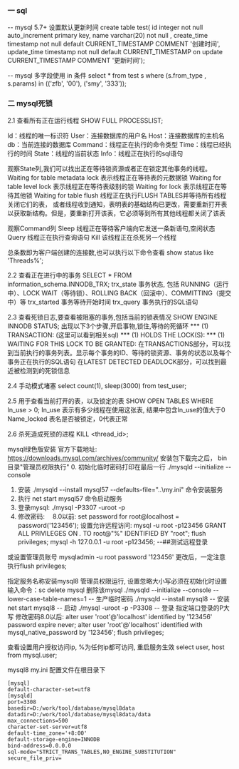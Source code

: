 ### 一 sql
-- mysql 5.7+ 设置默认更新时间
create table test(
id integer not null auto_increment primary key,
name varchar(20) not null ,
create_time timestamp not null default CURRENT_TIMESTAMP COMMENT '创建时间',
update_time timestamp not null default CURRENT_TIMESTAMP on update CURRENT_TIMESTAMP COMMENT '更新时间');

-- mysql 多字段使用 in 条件
select * from test s where (s.from_type , s.params) in (('zfb', '00'), ('smy', '333'));

### 二 mysql死锁
2.1 查看所有正在运行线程
SHOW FULL PROCESSLIST;

Id：线程的唯一标识符
User：连接数据库的用户名
Host：连接数据库的主机名
db：当前连接的数据库
Command：线程正在执行的命令类型
Time：线程已经执行的时间
State：线程的当前状态
Info：线程正在执行的sql语句

观察State列,我们可以找出正在等待锁资源或者正在锁定其他事务的线程。
Waiting for table metadata lock 表示线程正在等待表的元数据锁
Waiting for table level lock 表示线程正在等待表级别的锁
Waiting for lock 表示线程正在等待其他锁
Waiting for table flush 线程正在执行FLUSH TABLES并等待所有线程关闭它们的表，
或者线程收到通知，表明表的基础结构已更改，需要重新打开表以获取新结构。但是，要重新打开该表，它必须等到所有其他线程都关闭了该表

观察Command列
Sleep 线程正在等待客户端向它发送一条新语句,空闲状态
Query 线程正在执行查询语句
Kill 该线程正在杀死另一个线程

总条数即为客户端创建的连接数,也可以执行以下命令查看
show status like 'Threads%';

2.2 查看正在进行中的事务
SELECT * FROM information_schema.INNODB_TRX;
trx_state   事务状态, 包括 RUNNING（运行中）、LOCK WAIT（等待锁）、ROLLING BACK（回滚中）、COMMITTING（提交中）等
trx_started 事务等待开始时间
trx_query   事务执行的SQL语句

2.3 查看死锁日志,要查看被阻塞的事务,包括当前的锁表情况
SHOW ENGINE INNODB STATUS;
出现以下3个步骤,开启事物,锁住,等待的死循环
*** (1) TRANSACTION: (这里可以看到相关sql)
*** (1) HOLDS THE LOCK(S):
*** (1) WAITING FOR THIS LOCK TO BE GRANTED:
在TRANSACTIONS部分，可以找到当前执行的事务列表。显示每个事务的ID、等待的锁资源、事务的状态以及每个事务正在执行的SQL语句
在LATEST DETECTED DEADLOCK部分，可以找到最近被检测到的死锁信息

2.4 手动模式堵塞
select count(1), sleep(3000) from test_user;

2.5 用于查看当前打开的表，以及锁定的表
SHOW OPEN TABLES WHERE In_use > 0;
In_use 表示有多少线程在使用这张表, 结果中包含In_use的值大于0
Name_locked 表名是否被锁定，0代表正常

2.6 杀死造成死锁的进程
KILL <thread_id>;

mysql绿色版安装
官方下载地址: https://downloads.mysql.com/archives/community/
安装包下载完之后，
bin目录"管理员权限执行"
0. 初始化临时密码打印在最后一行 ./mysqld --initialize --console
1. 安装 ./mysqld --install mysql57 --defaults-file="..\my.ini" 命令安装服务
2. 执行 net start mysql57 命令启动服务
3. 登录mysql: ./mysql -P3307 -uroot -p
4. 修改密码:　
8.0以前: set password for root@localhost = password('123456');
设置允许远程访问:
mysql -u root -p123456
GRANT ALL PRIVILEGES ON *.* TO root@"%" IDENTIFIED BY "root";
flush privileges;
mysql -h 127.0.0.1 -u root -p123456;   --##测试远程登录

或设置管理员账号 mysqladmin -u root password '123456'
更改后，一定注意执行flush privileges;


指定服务名称安装mysql8 管理员权限运行, 设置忽略大小写必须在初始化时设置
输入命令：sc delete mysql 删除该mysql
./mysqld --initialize --console --lower-case-table-names=1   -- 生产临时密码
./mysqld --install mysql8  -- 安装
net start mysql8  -- 启动
./mysql -uroot -p -P3308 -- 登录 指定端口登录的P大写
修改密码8.0以后:
alter user 'root'@'localhost' identified by '123456' password expire never;
alter user 'root'@'localhost' identified with mysql_native_password by '123456';
flush privileges;

查看设置用户授权访问ip, %为任何ip都可访问, 重启服务生效
select user, host from mysql.user;


mysql8 my.ini 配置文件在根目录下 
```aidl
[mysql]
default-character-set=utf8
[mysqld]
port=3308
basedir=D:/work/tool/database/mysql8data
datadir=D:/work/tool/database/mysql8data/data
max_connections=500
character-set-server=utf8
default-time_zone='+8:00'
default-storage-engine=INNODB
bind-address=0.0.0.0
sql-mode="STRICT_TRANS_TABLES,NO_ENGINE_SUBSTITUTION"
secure_file_priv=
```

